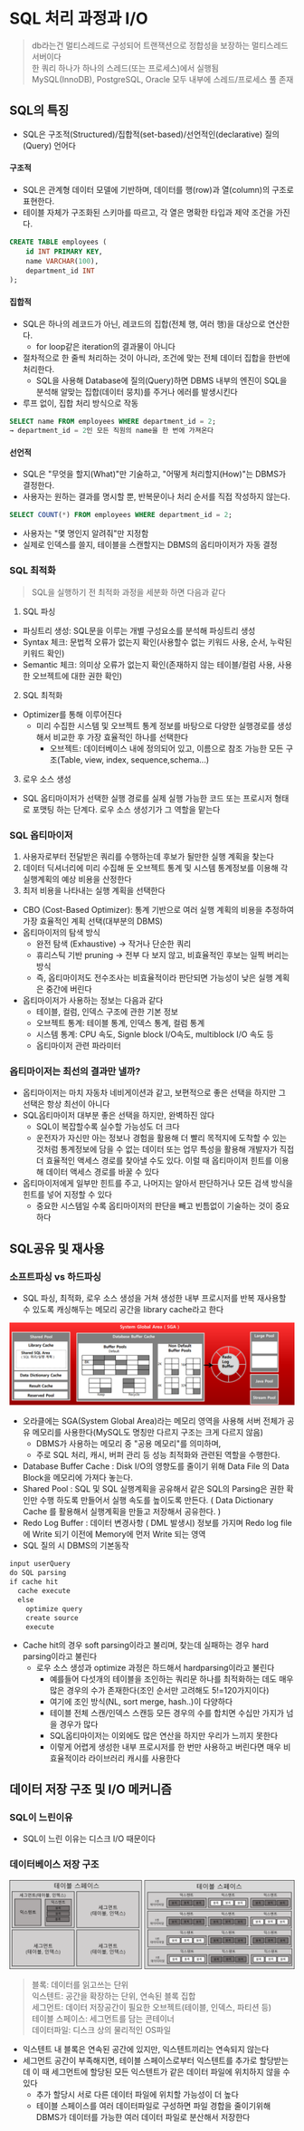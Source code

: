# SQL 처리 과정과 I/O

> db라는건 멀티스레드로 구성되어 트랜잭션으로 정합성을 보장하는 멀티스레드 서버이다<br>
> 한 쿼리 하나가 하나의 스레드(또는 프로세스)에서 실행됨<br>
> MySQL(InnoDB), PostgreSQL, Oracle 모두 내부에 스레드/프로세스 풀 존재

## SQL의 특징

- SQL은 구조적(Structured)/집합적(set-based)/선언적인(declarative) 질의(Query) 언어다

#### 구조적

- SQL은 관계형 데이터 모델에 기반하며, 데이터를 행(row)과 열(column)의 구조로 표현한다.
- 테이블 자체가 구조화된 스키마를 따르고, 각 열은 명확한 타입과 제약 조건을 가진다.

```sql
CREATE TABLE employees (
    id INT PRIMARY KEY,
    name VARCHAR(100),
    department_id INT
);
```

#### 집합적

- SQL은 하나의 레코드가 아닌, 레코드의 집합(전체 행, 여러 행)을 대상으로 연산한다.
  - for loop같은 iteration의 결과물이 아니다
- 절차적으로 한 줄씩 처리하는 것이 아니라, 조건에 맞는 전체 데이터 집합을 한번에 처리한다.
  - SQL을 사용해 Database에 질의(Query)하면 DBMS 내부의 엔진이 SQL을 분석해 알맞는 집합(데이터 뭉치)를 주거나 에러를 발생시킨다
- 루프 없이, 집합 처리 방식으로 작동

```sql
SELECT name FROM employees WHERE department_id = 2;
→ department_id = 2인 모든 직원의 name을 한 번에 가져온다
```

#### 선언적

- SQL은 "무엇을 할지(What)"만 기술하고, "어떻게 처리할지(How)"는 DBMS가 결정한다.
- 사용자는 원하는 결과를 명시할 뿐, 반복문이나 처리 순서를 직접 작성하지 않는다.

```sql
SELECT COUNT(*) FROM employees WHERE department_id = 2;
```

- 사용자는 "몇 명인지 알려줘"만 지정함
- 실제로 인덱스를 쓸지, 테이블을 스캔할지는 DBMS의 옵티마이저가 자동 결정

### SQL 최적화

> SQL을 실행하기 전 최적화 과정을 세분화 하면 다음과 같다

1. SQL 파싱

- 파싱트리 생성: SQL문을 이루는 개별 구성요소를 분석해 파싱트리 생성
- Syntax 체크: 문법적 오류가 없는지 확인(사용할수 없는 키워드 사용, 순서, 누락된 키워드 확인)
- Semantic 체크: 의미상 오류가 없는지 확인(존재하지 않는 테이블/컬럼 사용, 사용한 오브젝트에 대한 권한 확인)

2. SQL 최적화

- Optimizer를 통해 이루어진다
  - 미리 수집한 시스템 및 오브젝트 통계 정보를 바탕으로 다양한 실행경로를 생성해서 비교한 후 가장 효율적인 하나를 선택한다
    - 오브젝트: 데이터베이스 내에 정의되어 있고, 이름으로 참조 가능한 모든 구조(Table, view, index, sequence,schema...)

3. 로우 소스 생성

- SQL 옵티마이저가 선택한 실행 경로를 실제 실행 가능한 코드 또는 프로시저 형태로 포맷팅 하는 단계다. 로우 소스 생성기가 그 역할을 맡는다

### SQL 옵티마이저

1. 사용자로부터 전달받은 쿼리를 수행하는데 후보가 될만한 실행 계획을 찾는다
2. 데이터 딕셔너리에 미리 수집해 둔 오브젝트 통계 및 시스템 통계정보를 이용해 각 실행계획의 예상 비용을 산정한다
3. 최저 비용을 나타내는 실행 계획을 선택한다

- CBO (Cost-Based Optimizer): 통계 기반으로 여러 실행 계획의 비용을 추정하여 가장 효율적인 계획 선택(대부분의 DBMS)
- 옵티마이저의 탐색 방식
  - 완전 탐색 (Exhaustive) → 작거나 단순한 쿼리
  - 휴리스틱 기반 pruning → 전부 다 보지 않고, 비효율적인 후보는 일찍 버리는 방식
  - 즉, 옵티마이저도 전수조사는 비효율적이라 판단되면 가능성이 낮은 실행 계획은 중간에 버린다
- 옵티마이저가 사용하는 정보는 다음과 같다
  - 테이블, 컬럼, 인덱스 구조에 관한 기본 정보
  - 오브젝트 통계: 테이블 통계, 인덱스 통계, 컬럼 통계
  - 시스템 통계: CPU 속도, Signle block I/O속도, multiblock I/O 속도 등
  - 옵티마이저 관련 파라미터 

### 옵티마이저는 최선의 결과만 낼까?

- 옵티마이저는 마치 자동차 네비게이션과 같고, 보편적으로 좋은 선택을 하지만 그 선택은 항상 최선이 아니다
- SQL옵티마이저 대부분 좋은 선택을 하지만, 완벽하진 않다
  - SQL이 복잡할수록 실수할 가능성도 더 크다
  - 운전자가 자신만 아는 정보나 경험을 활용해 더 빨리 목적지에 도착할 수 있는 것처럼 통계정보에 담을 수 없는 데이터 또는 업무 특성을 활용해 개발자가 직접 더 효율적인 액세스 경로를 찾아낼 수도 있다. 이럴 때 옵티마이저 힌트를 이용해 데이터 액세스 경로를 바꿀 수 있다
- 옵티마이저에게 일부만 힌트를 주고, 나머지는 알아서 판단하거나 모든 검색 방식을 힌트를 넣어 지정할 수 있다
  - 중요한 시스템일 수록 옵티마이저의 판단을 빼고 빈틈없이 기술하는 것이 중요하다

## SQL공유 및 재사용

### 소프트파싱 vs 하드파싱

- SQL 파싱, 최적화, 로우 소스 생성을 거쳐 생성한 내부 프로시저를 반복 재사용할 수 있도록 캐싱해두는 메모리 공간을 library cache라고 한다

![sga1](images/SGA1.png)

- 오라클에는 SGA(System Global Area)라는 메모리 영역을 사용해 서버 전체가 공유 메모리를 사용한다(MySQL도 명칭만 다르지 구조는 크게 다르지 않음)
  - DBMS가 사용하는 메모리 중 "공용 메모리"를 의미하며,
  - 주로 SQL 처리, 캐시, 버퍼 관리 등 성능 최적화와 관련된 역할을 수행한다.
- Database Buffer Cache : Disk I/O의 영향도를 줄이기 위해 Data File 의 Data Block을 메모리에 가져다 놓는다. 
- Shared Pool : SQL 및 SQL 실행계획을 공유해서 같은 SQL의 Parsing은 권한 확인만 수행 하도록 만들어서 실행 속도를 높이도록 만든다. ( Data Dictionary Cache 를 활용해서 실행계획을 만들고 저장해서 공유한다. )
- Redo Log Buffer : 데이터 변경사항 ( DML 발생시) 정보를 가지며 Redo log file에 Write 되기 이전에 Memory에 먼저 Write 되는 영역
- SQL 질의 시 DBMS의 기본동작
```pseudo
input userQuery
do SQL parsing
if cache hit
  cache execute
  else 
    optimize query
    create source
    execute
```
- Cache hit의 경우 soft parsing이라고 불리며, 찾는데 실패하는 경우 hard parsing이라고 불린다
  - 로우 소스 생성과 optimize 과정은 하드해서 hardparsing이라고 불린다
    - 예를들어 다섯개의 테이블을 조인하는 쿼리문 하나를 최적화하는 데도 매우 많은 경우의 수가 존재한다(조인 순서만 고려해도 5!=120가지이다)
    - 여기에 조인 방식(NL, sort merge, hash..)이 다양하다
    - 테이블 전체 스캔/인덱스 스캔등 모든 경우의 수를 합치면 수십만 가지가 넘을 경우가 많다
    - SQL옵티마이저는 이외에도 많은 연산을 하지만 우리가 느끼지 못한다
    - 이렇게 어렵게 생성한 내부 프로시저를 한 번만 사용하고 버린다면 매우 비효율적이라 라이브러리 캐시를 사용한다
  
## 데이터 저장 구조 및 I/O 메커니즘

### SQL이 느린이유

- SQL이 느린 이유는 디스크 I/O 때문이다

### 데이터베이스 저장 구조

![dataStruct](images/oracle-data-structure.webp)

> 블록: 데이터를 읽고쓰는 단위<br>
> 익스텐트: 공간을 확장하는 단위, 연속된 블록 집합<br>
> 세그먼트: 데이터 저장공간이 필요한 오브젝트(테이블, 인덱스, 파티션 등)<br>
> 테이블 스페이스: 세그먼트를 담는 콘테이너<br>
> 데이터파일: 디스크 상의 물리적인 OS파일

- 익스텐트 내 블록은 연속된 공간에 있지만, 익스텐트끼리는 연속되지 않는다
- 세그먼트 공간이 부족해지면, 테이블 스페이스로부터 익스텐트를 추가로 할당받는데 이 때 세그먼트에 할당된 모든 익스텐트가 같은 데이터 파일에 위치하지 않을 수 있다
  - 추가 할당시 서로 다른 데이터 파일에 위치할 가능성이 더 높다
  - 테이블 스페이스를 여러 데이터파일로 구성하면 파일 경합을 줄이기위해 DBMS가 데이터를 가능한 여러 데이터 파일로 분산해서 저장한다